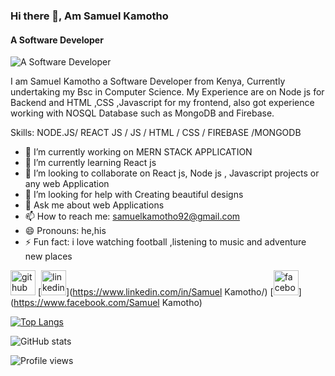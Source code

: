 
### Hi there 👋, Am Samuel Kamotho


#### A Software Developer 
![A Software Developer ](https://avatars.githubusercontent.com/u/57526446?v=4)

I am Samuel Kamotho  a Software Developer from Kenya, Currently undertaking my Bsc in Computer Science.
My Experience are on Node js for  Backend and HTML ,CSS ,Javascript for my frontend,
also got experience working with NOSQL Database such as MongoDB and Firebase.


Skills: NODE.JS/ REACT  JS / JS / HTML / CSS / FIREBASE /MONGODB

- 🔭 I’m currently working on MERN STACK APPLICATION 
- 🌱 I’m currently learning React js 
- 👯 I’m looking to collaborate on React js, Node js , Javascript projects or any web Application  
- 🤔 I’m looking for help with Creating beautiful designs  
- 💬 Ask me about web Applications 
- 📫 How to reach me: samuelkamotho92@gmail.com 
- 😄 Pronouns: he,his 
- ⚡ Fun fact: i love watching football ,listening to music and adventure new places 


[<img src='https://cdn.jsdelivr.net/npm/simple-icons@3.0.1/icons/github.svg' alt='github' height='40'>](https://github.com/samuelkamotho92)  [<img src='https://cdn.jsdelivr.net/npm/simple-icons@3.0.1/icons/linkedin.svg' alt='linkedin' height='40'>](https://www.linkedin.com/in/Samuel Kamotho/)  [<img src='https://cdn.jsdelivr.net/npm/simple-icons@3.0.1/icons/facebook.svg' alt='facebook' height='40'>](https://www.facebook.com/Samuel Kamotho)  

[![Top Langs](https://github-readme-stats.vercel.app/api/top-langs/?username=samuelkamotho92)](https://github.com/anuraghazra/github-readme-stats)

![GitHub stats](https://github-readme-stats.vercel.app/api?username=samuelkamotho92&show_icons=true)  

![Profile views](https://gpvc.arturio.dev/samuelkamotho92)  


<!--
**samuelkamotho92/samuelkamotho92** is a ✨ _special_ ✨ repository because its `README.md` (this file) appears on your GitHub profile.

Here are some ideas to get you started:

- 🔭 I’m currently working on backend application(MERN STACK APPLICATION)
- 🌱 I’m currently learning React js
- 👯 I’m looking to collaborate on React js, Node js , Javascript projects or any web Application 
- 🤔 I’m looking for help with  Nodejs
- 💬 Ask me about web Applications
- 📫 How to reach me: ...
- 😄 Pronouns: he,his
- ⚡ Fun fact: i love watching football and listening to music
-->
